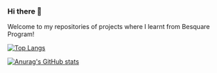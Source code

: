 ### Hi there 👋

Welcome to my repositories of projects where I learnt from Besquare Program!

[![Top Langs](https://github-readme-stats.vercel.app/api/top-langs/?username=RNurNabilah&layout=compact&langs_count=5&hide=objective-c,swift)](https://github.com/anuraghazra/github-readme-stats)

[![Anurag's GitHub stats](https://github-readme-stats.vercel.app/api?username=RNurNabilah&show_icons=true&theme=ALGOLIA)](https://github.com/anuraghazra/github-readme-stats)



<!--
**RNurNabilah/RNurNabilah** is a ✨ _special_ ✨ repository because its `README.md` (this file) appears on your GitHub profile.

Here are some ideas to get you started:

- 🔭 I’m currently working on ...
- 🌱 I’m currently learning ...
- 👯 I’m looking to collaborate on ...
- 🤔 I’m looking for help with ...
- 💬 Ask me about ...
- 📫 How to reach me: ...
- 😄 Pronouns: ...
- ⚡ Fun fact: ...
-->
